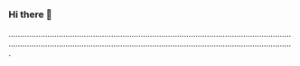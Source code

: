 ### Hi there 👋

.........................................................................................................................................................................................................................................................